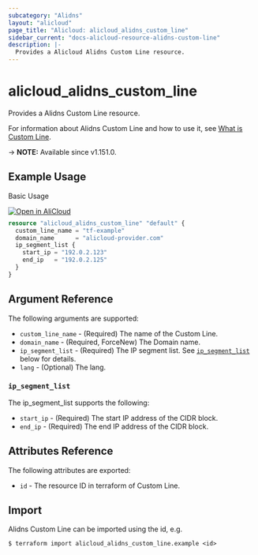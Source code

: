 ```yaml
---
subcategory: "Alidns"
layout: "alicloud"
page_title: "Alicloud: alicloud_alidns_custom_line"
sidebar_current: "docs-alicloud-resource-alidns-custom-line"
description: |-
  Provides a Alicloud Alidns Custom Line resource.
---
```


# alicloud_alidns_custom_line

Provides a Alidns Custom Line resource.

For information about Alidns Custom Line and how to use it, see [What is Custom Line](https://www.alibabacloud.com/help/en/doc-detail/145059.html).

-> **NOTE:** Available since v1.151.0.

## Example Usage

Basic Usage

<div style="display: block;margin-bottom: 40px;"><div class="oics-button" style="float: right;position: absolute;margin-bottom: 10px;">
  <a href="https://api.aliyun.com/api-tools/terraform?resource=alicloud_alidns_custom_line&exampleId=63236334-d581-95cb-b9a5-d31c6d94d2a9b98995ae&activeTab=example&spm=docs.r.alidns_custom_line.0.63236334d5&intl_lang=EN_US" target="_blank">
    <img alt="Open in AliCloud" src="https://img.alicdn.com/imgextra/i1/O1CN01hjjqXv1uYUlY56FyX_!!6000000006049-55-tps-254-36.svg" style="max-height: 44px; max-width: 100%;">
  </a>
</div></div>

```terraform
resource "alicloud_alidns_custom_line" "default" {
  custom_line_name = "tf-example"
  domain_name      = "alicloud-provider.com"
  ip_segment_list {
    start_ip = "192.0.2.123"
    end_ip   = "192.0.2.125"
  }
}
```

## Argument Reference

The following arguments are supported:
* `custom_line_name` - (Required) The name of the Custom Line.
* `domain_name` - (Required, ForceNew) The Domain name.
* `ip_segment_list` - (Required) The IP segment list. See [`ip_segment_list`](#ip_segment_list) below for details.
* `lang` - (Optional) The lang.

### `ip_segment_list`

The ip_segment_list supports the following:

* `start_ip` - (Required) The start IP address of the CIDR block.
* `end_ip` - (Required) The end IP address of the CIDR block.


## Attributes Reference

The following attributes are exported:

* `id` - The resource ID in terraform of Custom Line.

## Import

Alidns Custom Line can be imported using the id, e.g.

```shell
$ terraform import alicloud_alidns_custom_line.example <id>
```